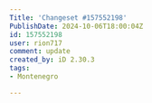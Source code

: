 ```yaml
---
Title: 'Changeset #157552198'
PublishDate: 2024-10-06T18:00:04Z
id: 157552198
user: rion717
comment: update
created_by: iD 2.30.3
tags:
- Montenegro

---
```

